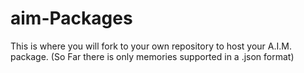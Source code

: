 # aim-Packages
This is where you will fork to your own repository to host your A.I.M. package. (So Far there is only memories supported in a .json format)
